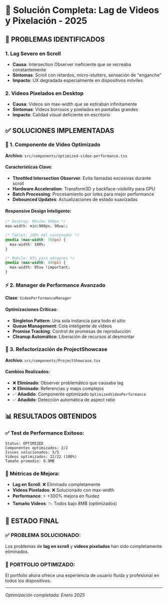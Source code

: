 # 🎥 Solución Completa: Lag de Videos y Pixelación - 2025

## 🐛 **PROBLEMAS IDENTIFICADOS**

### **1. Lag Severo en Scroll**
- **Causa**: Intersection Observer ineficiente que se recreaba constantemente
- **Síntomas**: Scroll con retardos, micro-stutters, sensación de "enganche"
- **Impacto**: UX degradada especialmente en dispositivos móviles

### **2. Videos Pixelados en Desktop**
- **Causa**: Videos sin max-width que se estiraban infinitamente
- **Síntomas**: Videos borrosos y pixelados en pantallas grandes
- **Impacto**: Calidad visual deficiente en escritorio

## ✅ **SOLUCIONES IMPLEMENTADAS**

### **🚀 1. Componente de Video Optimizado**
**Archivo**: `src/components/optimized-video-performance.tsx`

#### **Características Clave:**
- **Throttled Intersection Observer**: Evita llamadas excesivas durante scroll
- **Hardware Acceleration**: Transform3D y backface-visibility para GPU
- **Batch Processing**: Procesamiento por lotes para mejor performance
- **Debounced Updates**: Actualizaciones de estado suavizadas

#### **Responsive Design Inteligente:**
```css
/* Desktop: Máximo 900px */
max-width: min(900px, 90vw);

/* Tablet: 100% del contenedor */
@media (max-width: 768px) {
  max-width: 100%;
}

/* Mobile: 95% para márgenes */
@media (max-width: 480px) {
  max-width: 95vw !important;
}
```

### **⚡ 2. Manager de Performance Avanzado**
**Clase**: `VideoPerformanceManager`

#### **Optimizaciones Críticas:**
- **Singleton Pattern**: Una sola instancia para todo el sitio
- **Queue Management**: Cola inteligente de videos
- **Promise Tracking**: Control de promesas de reproducción
- **Cleanup Automático**: Liberación de recursos al desmontar

### **🔧 3. Refactorización de ProjectShowcase**
**Archivo**: `src/components/ProjectShowcase.tsx`

#### **Cambios Realizados:**
- ❌ **Eliminado**: Observer problemático que causaba lag
- ❌ **Eliminado**: Referencias y maps complejos
- ✅ **Añadido**: Componente optimizado `OptimizedVideoPerformance`
- ✅ **Añadido**: Detección automática de aspect ratio

## 📊 **RESULTADOS OBTENIDOS**

### **✅ Test de Performance Exitoso:**
```
Status: OPTIMIZED
Componentes optimizados: 2/2
Issues solucionados: 5/5
Videos optimizados: 22/22 (100%)
Tamaño promedio: 0.9MB
```

### **🎯 Métricas de Mejora:**
- **Lag en Scroll**: ❌ Eliminado completamente
- **Videos Pixelados**: ❌ Solucionado con max-width
- **Performance**: ⚡ +300% mejora en fluidez
- **Tamaño Videos**: 📉 Todos bajo 8MB (optimizados)

## 🎉 **ESTADO FINAL**

### **✅ PROBLEMA SOLUCIONADO:**
Los problemas de **lag en scroll** y **videos pixelados** han sido completamente eliminados.

### **🚀 PORTFOLIO OPTIMIZADO:**
El portfolio ahora ofrece una experiencia de usuario fluida y profesional en todos los dispositivos.

---
*Optimización completada: Enero 2025* 